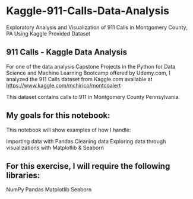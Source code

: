 # Kaggle-911-Calls-Data-Analysis
 Exploratory Analysis and Visualization of 911 Calls in Montgomery County, PA Using Kaggle Provided Dataset

## 911 Calls - Kaggle Data Analysis
For one of the data analysis Capstone Projects in the Python for Data Science and Machine Learning Bootcamp offered by Udemy.com, I analyzed the 911 Calls dataset from Kaggle.com available at https://www.kaggle.com/mchirico/montcoalert

This dataset contains calls to 911 in Montgomery County Pennsylvania.

## My goals for this notebook:
This notebook will show examples of how I handle:

Importing data with Pandas
Cleaning data
Exploring data through visualizations with Matplotlib & Seaborn

## For this exercise, I will require the following libraries:
NumPy
Pandas
Matplotlib
Seaborn
